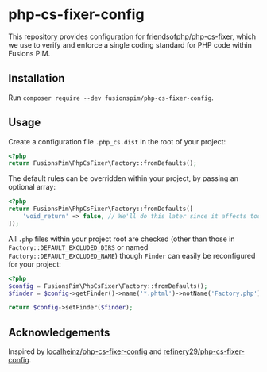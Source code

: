 # php-cs-fixer-config

This repository provides configuration for [friendsofphp/php-cs-fixer](http://github.com/FriendsOfPHP/PHP-CS-Fixer), which we use to verify and enforce a single coding standard for PHP code within Fusions PIM.

## Installation

Run `composer require --dev fusionspim/php-cs-fixer-config`.

## Usage

Create a configuration file `.php_cs.dist` in the root of your project:

```php
<?php
return FusionsPim\PhpCsFixer\Factory::fromDefaults();
```

The default rules can be overridden within your project, by passing an optional array:

```php
<?php
return FusionsPim\PhpCsFixer\Factory::fromDefaults([
    'void_return' => false, // We'll do this later since it affects too many closures right now
]);
```

All `.php` files within your project root are checked (other than those in `Factory::DEFAULT_EXCLUDED_DIRS` or named `Factory::DEFAULT_EXCLUDED_NAME`) though `Finder` can easily be reconfigured for your project:

```php
<?php
$config = FusionsPim\PhpCsFixer\Factory::fromDefaults();
$finder = $config->getFinder()->name('*.phtml')->notName('Factory.php');

return $config->setFinder($finder);
```

## Acknowledgements

Inspired by [localheinz/php-cs-fixer-config](https://github.com/localheinz/php-cs-fixer-config) and [refinery29/php-cs-fixer-config](https://github.com/refinery29/php-cs-fixer-config).
